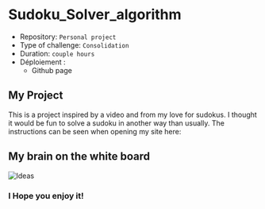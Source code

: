 # Sudoku_Solver_algorithm

- Repository: `Personal project`
- Type of challenge:  `Consolidation`
- Duration: `couple hours`
- Déploiement :
	- Github page
## My Project
This is a project inspired by a video and from my love for sudokus. I thought it would be fun to solve a sudoku in another way than usually.
The instructions can be seen when opening my site here: 

## My brain on the white board

![Ideas](public/images/sudoku_paint.jpg)

### I Hope you enjoy it!

